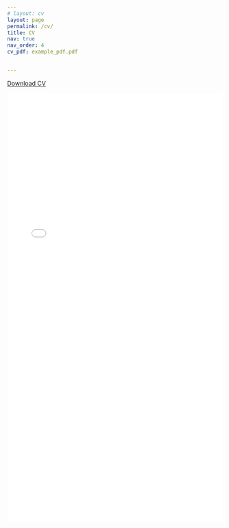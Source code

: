 ```yaml
---
# layout: cv
layout: page
permalink: /cv/
title: CV
nav: true
nav_order: 4
cv_pdf: example_pdf.pdf


---
```

  <article>

<a href="/assets/pdf/DAEHYUNKIM_CV.pdf">Download CV</a>

<iframe src="/assets/pdf/DAEHYUNKIM_CV.pdf?raw=1" style="width:100%; height:1000px; border:0;" scrolling="no"></iframe>
  </article>
